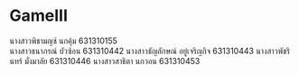 # GameIII
นางสาวพิชามญช์ นกคุ้ม 631310155\
นางสาวธนาภรณ์ บัวซ้อน 631310442
นางสาวธัญลักษณ์ อยู่เจริญกิจ 631310443
นางสาวพัชรินทร์ มั่งมาลัย 631310446
นางสาวสาธิตา นกวอน 631310453
